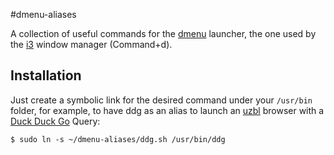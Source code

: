 #dmenu-aliases

A collection of useful commands for the [dmenu](http://tools.suckless.org/dmenu/)
launcher, the one used by the [i3](http://i3wm.org/) window manager (Command+d).

## Installation

Just create a symbolic link for the desired command under your ```/usr/bin```
folder, for example, to have ddg as an alias to launch an
[uzbl](http://www.uzbl.org/) browser with a
[Duck Duck Go](https://duckduckgo.com/?q=) Query:

```
$ sudo ln -s ~/dmenu-aliases/ddg.sh /usr/bin/ddg
```
